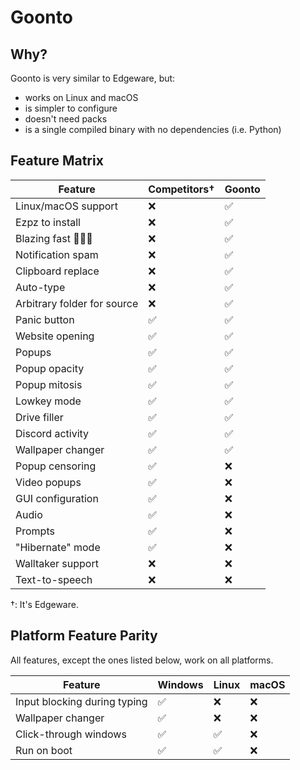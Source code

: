 # Goonto

## Why?

Goonto is very similar to Edgeware, but:

- works on Linux and macOS
- is simpler to configure
- doesn't need packs
- is a single compiled binary with no dependencies (i.e. Python)

## Feature Matrix

| **Feature**         | **Competitors**† | **Goonto** |
| ------------------- | ------------ | ---------- |
| Linux/macOS support |      ❌      |     ✅     |
| Ezpz to install     |      ❌      |     ✅     |
| Blazing fast 🚀🚀🚀 |      ❌      |     ✅     |
| Notification spam   |      ❌      |     ✅     |
| Clipboard replace   |      ❌      |     ✅     |
| Auto-type           |      ❌      |     ✅     |
| Arbitrary folder for source | ❌    |     ✅     |
| Panic button        |      ✅      |     ✅     |
| Website opening     |      ✅      |     ✅     |
| Popups              |      ✅      |     ✅     |
| Popup opacity       |      ✅      |     ✅     |
| Popup mitosis       |      ✅      |     ✅     |
| Lowkey mode         |      ✅      |     ✅     |
| Drive filler        |      ✅      |     ✅     |
| Discord activity    |      ✅      |     ✅     |
| Wallpaper changer   |      ✅      |     ✅     |
| Popup censoring     |      ✅      |     ❌     |
| Video popups        |      ✅      |     ❌     |
| GUI configuration   |      ✅      |     ❌     |
| Audio               |      ✅      |     ❌     |
| Prompts             |      ✅      |     ❌     |
| "Hibernate" mode    |      ✅      |     ❌     |
| Walltaker support   |      ❌      |     ❌     |
| Text-to-speech      |      ❌      |     ❌     |

†: It's Edgeware.

## Platform Feature Parity

All features, except the ones listed below, work on all platforms.

| **Feature**                  | **Windows** | **Linux** | **macOS** |
| ---------------------------- | ----------- | --------- | --------- |
| Input blocking during typing |     ✅      |    ❌    |    ❌     |
| Wallpaper changer            |     ✅      |    ❌    |    ❌     |
| Click-through windows        |     ✅      |    ✅    |    ❌     |
| Run on boot                  |     ✅      |    ✅    |    ❌     |